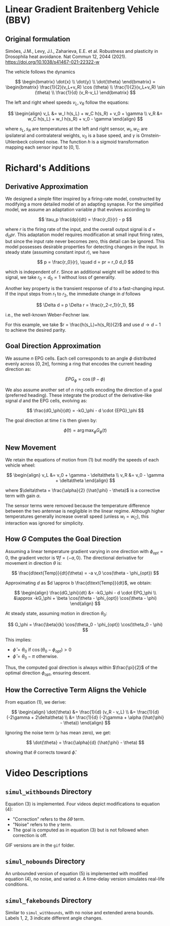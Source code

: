 # Linear Gradient Braitenberg Vehicle (BBV)


## Original formulation

Simões, J.M., Levy, J.I., Zaharieva, E.E. et al. Robustness and plasticity in Drosophila heat avoidance. Nat Commun 12, 2044 (2021). https://doi.org/10.1038/s41467-021-22322-w

The vehicle follows the dynamics

$$
\begin{bmatrix}
\dot{x} \\
\dot{y} \\
\dot{\theta}
\end{bmatrix} =
\begin{bmatrix}
\frac{1}{2}(v_L+v_R) \cos (\theta) \\
\frac{1}{2}(v_L+v_R) \sin (\theta) \\
\frac{1}{d} (v_R-v_L)
\end{bmatrix}
$$

The left and right wheel speeds $v_L, v_R$ follow the equations:

$$
\begin{align}
 v_L &= w_I h(s_L) + w_C h(s_R) + v_0 + \gamma \\
 v_R &= w_C h(s_L) + w_I h(s_R) + v_0 - \gamma
\end{align}
$$

where $s_L, s_R$ are temperatures at the left and right sensor, $w_I, w_C$ are ipsilateral and contralateral weights, $v_0$ is a base speed, and $\gamma$ is Ornstein-Uhlenbeck colored noise. The function $h$ is a sigmoid transformation mapping each sensor input to $[0,1]$.

# Richard's Additions

## Derivative Approximation
We designed a simple filter inspired by a firing-rate model, constructed by modifying a more detailed model of an adapting synapse. For the simplified model, we assume an adaptation variable $p$ that evolves according to

$$ \tau_p \frac{dp}{dt} = \frac{r_0}{r} - p $$

where $r$ is the firing rate of the input, and the overall output signal is $d = d_0pr$. This adaptation model requires modification at small input firing rates, but since the input rate never becomes zero, this detail can be ignored. This model possesses desirable properties for detecting changes in the input. In steady state (assuming constant input $r$), we have

$$ p = \frac{r_0}{r}, \quad d = pr = r_0 d_0 $$

which is independent of $r$. Since an additional weight will be added to this signal, we take $r_0 = d_0 = 1$ without loss of generality.

Another key property is the transient response of $d$ to a fast-changing input. If the input steps from $r_1$ to $r_2$, the immediate change in $d$ follows

$$ \Delta d = p \Delta r = \frac{r_2-r_1}{r_1}, $$

i.e., the well-known Weber-Fechner law.

For this example, we take $r = \frac{h(s_L)+h(s_R)}{2}$ and use $d \to d-1$ to achieve the desired parity.

## Goal Direction Approximation
We assume $n$ EPG cells. Each cell corresponds to an angle $\phi$ distributed evenly across $[0, 2\pi]$, forming a ring that encodes the current heading direction as:

$$ {EPG}_\phi =  \cos(\theta - \phi) $$

We also assume another set of $n$ ring cells encoding the direction of a goal (preferred heading). These integrate the product of the derivative-like signal $d$ and the EPG cells, evolving as:

$$ \frac{dG_\phi}{dt} = -kG_\phi - d \cdot {EPG}_\phi $$

The goal direction at time $t$ is then given by:

$$ \hat{\phi}(t) = \arg\max_{\phi} G_\phi(t) $$

## New Movement
We retain the equations of motion from (1) but modify the speeds of each vehicle wheel:

$$
\begin{align}
 v_L &= v_0 + \gamma - \delta\theta \\
 v_R &= v_0 - \gamma + \delta\theta
\end{align}
$$

where $\delta\theta = \frac{\alpha}{2} (\hat{\phi} - \theta)$ is a corrective term with gain $\alpha$.

The sensor terms were removed because the temperature difference between the two antennae is negligible in the linear regime. Although higher temperatures generally increase overall speed (unless $w_I = w_C$), this interaction was ignored for simplicity.

## How $G$ Computes the Goal Direction

Assuming a linear temperature gradient varying in one direction with $\phi_{opt} = 0$, the gradient vector is $\nabla f = \langle -a, 0 \rangle$. The directional derivative for movement in direction $\theta$ is:

$$ \frac{d\text{Temp}}{dt}(\theta) = -a v_0 \cos(\theta - \phi_{opt}) $$

Approximating $d$ as $d \approx b \frac{d\text{Temp}}{dt}$, we obtain:

$$
\begin{align}
 \frac{dG_\phi}{dt} &= -kG_\phi - d \cdot EPG_\phi \\
 &\approx -kG_\phi + \beta \cos(\theta - \phi_{opt}) \cos(\theta - \phi)
\end{align}
$$

At steady state, assuming motion in direction $\theta_0$:

$$ G_\phi  = \frac{\beta}{k} \cos(\theta_0 - \phi_{opt}) \cos(\theta_0 - \phi) $$

This implies:

- $\hat{\phi} = \theta_0$ if $\cos(\theta_0 - \phi_{opt}) > 0$
- $\hat{\phi} = \theta_0 - \pi$ otherwise.

Thus, the computed goal direction is always within $\frac{\pi}{2}$ of the optimal direction $\phi_{opt}$, ensuring descent.

## How the Corrective Term Aligns the Vehicle

From equation (1), we derive:

$$
\begin{align}
 \dot{\theta} &= \frac{1}{d} (v_R - v_L) \\
 &= \frac{1}{d} (-2\gamma + 2\delta\theta) \\
 &= \frac{1}{d} (-2\gamma + \alpha (\hat{\phi} - \theta))
\end{align}
$$

Ignoring the noise term ($\gamma$ has mean zero), we get:

$$ \dot{\theta} = \frac{\alpha}{d} (\hat{\phi} - \theta) $$

showing that $\theta$ corrects toward $\hat{\phi}$.

# Video Descriptions

## `simul_withbounds` Directory
Equation (3) is implemented. Four videos depict modifications to equation (4):
- "Correction" refers to the $\delta\theta$ term.
- "Noise" refers to the $\gamma$ term.
- The goal is computed as in equation (3) but is not followed when correction is off.

GIF versions are in the `gif` folder.

## `simul_nobounds` Directory
An unbounded version of equation (5) is implemented with modified equation (4), no noise, and varied $\alpha$. A time-delay version simulates real-life conditions.

## `simul_fakebounds` Directory
Similar to `simul_withbounds`, with no noise and extended arena bounds. Labels 1, 2, 3 indicate different angle changes.


